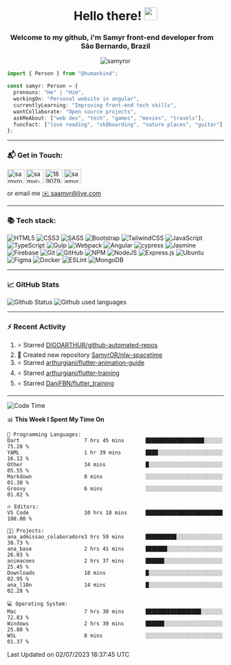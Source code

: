 <h1 align="center">Hello there! <img src="https://raw.githubusercontent.com/iampavangandhi/iampavangandhi/master/gifs/Hi.gif" width="30px"></h1>
<h3 align="center">Welcome to my github, i'm Samyr front-end developer from  <img src="https://cdn-icons-png.flaticon.com/512/197/197386.png" width="13"/>  <b>São Bernardo, Brazil</b></h3>

<p align="center"> <img src="https://komarev.com/ghpvc/?username=samyror&label=Profile%20views&color=0e75b6&style=flat" alt="samyror" /> </p>

```typescript
import { Person } from "@humankind";

const samyr: Person = {
  pronouns: "He" | "Him",
  workingOn: "Personal website in angular",
  currentlyLearning: "Improving front-end tech skills",
  wantCollaborate: "Open source projects",
  askMeAbout: ["web dev", "tech", "games", "movies", "travels"],
  funcFact: ["love reading", "sk8boarding", "nature places", "guitar"],
};
```

---

### 📬 Get in Touch:

<p align="left">
<a href="https://codepen.io/samyror" target="blank"><img align="center" src="https://cdn.jsdelivr.net/gh/devicons/devicon/icons/codepen/codepen-plain.svg" alt="samyror" height="32" width="40" /></a>
<a href="https://linkedin.com/in/samyr-ribeiro-82a720145" target="blank"><img align="center" src="https://cdn.jsdelivr.net/gh/devicons/devicon/icons/linkedin/linkedin-plain.svg" alt="samyr-ribeiro-82a720145" height="32" width="40" /></a>
<a href="https://pt.stackoverflow.com/users/189079" target="blank"><img align="center"  src="https://cdn.jsdelivr.net/npm/simple-icons@v5/icons/stackoverflow.svg" alt="189079" height="32" width="40" /></a>
<a href="https://www.hackerrank.com/saamyr" target="blank"><img align="center" src="https://cdn.jsdelivr.net/npm/simple-icons@v5/icons/hackerrank.svg" alt="saamyr" height="32" width="40" /></a>
</p>

or email me [✉️ saamyr@live.com](mailto:saamyr@live.com)

---

### 📚 Tech stack:

![HTML5](https://img.shields.io/badge/html5-%23E34F26.svg?style=for-the-badge&logo=html5&logoColor=white)
![CSS3](https://img.shields.io/badge/css3-%231572B6.svg?style=for-the-badge&logo=css3&logoColor=white)
![SASS](https://img.shields.io/badge/SASS-hotpink.svg?style=for-the-badge&logo=SASS&logoColor=white)
![Bootstrap](https://img.shields.io/badge/bootstrap-%23563D7C.svg?style=for-the-badge&logo=bootstrap&logoColor=white)
![TailwindCSS](https://img.shields.io/badge/tailwindcss-%2338B2AC.svg?style=for-the-badge&logo=tailwind-css&logoColor=white)
![JavaScript](https://img.shields.io/badge/javascript-%23323330.svg?style=for-the-badge&logo=javascript&logoColor=%23F7DF1E)
![TypeScript](https://img.shields.io/badge/typescript-%23007ACC.svg?style=for-the-badge&logo=typescript&logoColor=white)
![Gulp](https://img.shields.io/badge/GULP-%23CF4647.svg?style=for-the-badge&logo=gulp&logoColor=white)
![Webpack](https://img.shields.io/badge/webpack-%238DD6F9.svg?style=for-the-badge&logo=webpack&logoColor=black)
![Angular](https://img.shields.io/badge/angular-%23DD0031.svg?style=for-the-badge&logo=angular&logoColor=white)
![cypress](https://img.shields.io/badge/-cypress-%23E5E5E5?style=for-the-badge&logo=cypress&logoColor=058a5e)
![Jasmine](https://img.shields.io/badge/-Jasmine-%238A4182?style=for-the-badge&logo=Jasmine&logoColor=white)
![Firebase](https://img.shields.io/badge/firebase-%23039BE5.svg?style=for-the-badge&logo=firebase)
![Git](https://img.shields.io/badge/git-%23F05033.svg?style=for-the-badge&logo=git&logoColor=white)
![GitHub](https://img.shields.io/badge/github-%23121011.svg?style=for-the-badge&logo=github&logoColor=white)
![NPM](https://img.shields.io/badge/NPM-%23000000.svg?style=for-the-badge&logo=npm&logoColor=white)
![NodeJS](https://img.shields.io/badge/node.js-6DA55F?style=for-the-badge&logo=node.js&logoColor=white)
![Express.js](https://img.shields.io/badge/express.js-%23404d59.svg?style=for-the-badge&logo=express&logoColor=%2361DAFB)
![Ubuntu](https://img.shields.io/badge/Ubuntu-E95420?style=for-the-badge&logo=ubuntu&logoColor=white)
![Figma](https://img.shields.io/badge/figma-%23F24E1E.svg?style=for-the-badge&logo=figma&logoColor=white)
![Docker](https://img.shields.io/badge/docker-%230db7ed.svg?style=for-the-badge&logo=docker&logoColor=white)
![ESLint](https://img.shields.io/badge/ESLint-4B3263?style=for-the-badge&logo=eslint&logoColor=white)
![MongoDB](https://img.shields.io/badge/MongoDB-%234ea94b.svg?style=for-the-badge&logo=mongodb&logoColor=white)

---

### 📈 GitHub Stats

![Github Status](https://github-readme-stats.vercel.app/api?username=SamyrOR&show_icons=true&bg_color=FFF&title_color=b80f0a&text_color=000&icon_color=b80f0a&border_color=a9a9a9&line_height=20)
![Github used languages](https://github-readme-stats.vercel.app/api/top-langs?username=samyror&show_icons=true&locale=en&layout=compact&bg_color=FFF&title_color=b80f0a&text_color=000&icon_color=b80f0a&border_color=a9a9a9)

---

### ⚡ Recent Activity

<!--RECENT_ACTIVITY:start-->
1. ⭐ Starred [DIGOARTHUR/github-automated-repos](https://github.com/DIGOARTHUR/github-automated-repos)
2. 📔 Created new repository [SamyrOR/nlw-spacetime](https://github.com/SamyrOR/nlw-spacetime)
3. ⭐ Starred [arthurgiani/flutter-animation-guide](https://github.com/arthurgiani/flutter-animation-guide)
4. ⭐ Starred [arthurgiani/flutter-training](https://github.com/arthurgiani/flutter-training)
5. ⭐ Starred [DaniFBN/flutter_training](https://github.com/DaniFBN/flutter_training)
<!--RECENT_ACTIVITY:end-->

---

<!--START_SECTION:waka-->
![Code Time](http://img.shields.io/badge/Code%20Time-1%2C575%20hrs%2048%20mins-blue)

📊 **This Week I Spent My Time On** 

```text
💬 Programming Languages: 
Dart                     7 hrs 45 mins       ███████████████████░░░░░░   75.28 % 
YAML                     1 hr 39 mins        ████░░░░░░░░░░░░░░░░░░░░░   16.12 % 
Other                    34 mins             █░░░░░░░░░░░░░░░░░░░░░░░░   05.55 % 
Markdown                 8 mins              ░░░░░░░░░░░░░░░░░░░░░░░░░   01.30 % 
Groovy                   6 mins              ░░░░░░░░░░░░░░░░░░░░░░░░░   01.02 % 

🔥 Editors: 
VS Code                  10 hrs 18 mins      █████████████████████████   100.00 % 

🐱‍💻 Projects: 
ana_admissao_colaboradore3 hrs 59 mins       ██████████░░░░░░░░░░░░░░░   38.73 % 
ana_base                 2 hrs 41 mins       ███████░░░░░░░░░░░░░░░░░░   26.03 % 
animacoes                2 hrs 37 mins       ██████░░░░░░░░░░░░░░░░░░░   25.45 % 
Downloads                18 mins             █░░░░░░░░░░░░░░░░░░░░░░░░   02.95 % 
ana_l10n                 14 mins             █░░░░░░░░░░░░░░░░░░░░░░░░   02.28 % 

💻 Operating System: 
Mac                      7 hrs 30 mins       ██████████████████░░░░░░░   72.83 % 
Windows                  2 hrs 39 mins       ██████░░░░░░░░░░░░░░░░░░░   25.80 % 
WSL                      8 mins              ░░░░░░░░░░░░░░░░░░░░░░░░░   01.37 % 
```


 Last Updated on 02/07/2023 18:37:45 UTC
<!--END_SECTION:waka-->
